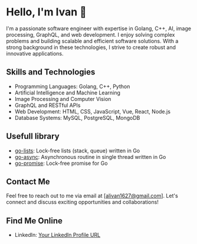 # Hello, I'm Ivan 👋

I'm a passionate software engineer with expertise in Golang, C++, AI, image processing, GraphQL, and web development. I enjoy solving complex problems and building scalable and efficient software solutions. With a strong background in these technologies, I strive to create robust and innovative applications.

## Skills and Technologies

- Programming Languages: Golang, C++, Python
- Artificial Intelligence and Machine Learning
- Image Processing and Computer Vision
- GraphQL and RESTful APIs
- Web Development: HTML, CSS, JavaScript, Vue, React, Node.js
- Database Systems: MySQL, PostgreSQL, MongoDB

## Usefull library

- [go-lists](https://github.com/alivanz/go-lists): Lock-free lists (stack, queue) written in Go
- [go-async](https://github.com/alivanz/go-async): Asynchronous routine in single thread written in Go
- [go-promise](https://github.com/alivanz/go-promise): Lock-free promise for Go

## Contact Me

Feel free to reach out to me via email at [alivan1627@gmail.com]. Let's connect and discuss exciting opportunities and collaborations!

## Find Me Online

- LinkedIn: [Your LinkedIn Profile URL](https://www.linkedin.com/in/alivan-akbar-b29a91126/)
